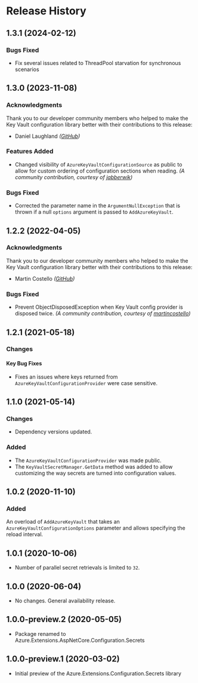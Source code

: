 # Release History

## 1.3.1 (2024-02-12)

### Bugs Fixed

- Fix several issues related to ThreadPool starvation for synchronous scenarios

## 1.3.0 (2023-11-08)

### Acknowledgments

Thank you to our developer community members who helped to make the Key Vault configuration library better with their contributions to this release:

- Daniel Laughland _([GitHub](https://github.com/jabberwik))_

### Features Added

- Changed visibility of `AzureKeyVaultConfigurationSource` as public to allow for custom ordering of configuration sections when reading.  _(A community contribution, courtesy of [jabberwik](https://github.com/jabberwik))_

### Bugs Fixed

- Corrected the parameter name in the `ArgumentNullException` that is thrown if a null `options` argument is passed 
  to `AddAzureKeyVault`.

## 1.2.2 (2022-04-05)

### Acknowledgments

Thank you to our developer community members who helped to make the Key Vault configuration library better with their contributions to this release:

- Martin Costello  _([GitHub](https://github.com/martincostello))_

### Bugs Fixed

- Prevent ObjectDisposedException when Key Vault config provider is disposed twice. _(A community contribution, courtesy of [martincostello](https://github.com/martincostello))_

## 1.2.1 (2021-05-18)

### Changes

#### Key Bug Fixes

- Fixes an issues where keys returned from `AzureKeyVaultConfigurationProvider` were case sensitive. 

## 1.1.0 (2021-05-14)

### Changes

- Dependency versions updated.

### Added

- The `AzureKeyVaultConfigurationProvider` was made public.
- The `KeyVaultSecretManager.GetData` method was added to allow customizing the way secrets are turned into configuration values.

## 1.0.2 (2020-11-10)

### Added

An overload of `AddAzureKeyVault` that takes an `AzureKeyVaultConfigurationOptions` parameter and allows specifying the reload interval.

## 1.0.1 (2020-10-06)

- Number of parallel secret retrievals is limited to `32`.

## 1.0.0 (2020-06-04)

- No changes. General availability release.

## 1.0.0-preview.2 (2020-05-05)

- Package renamed to Azure.Extensions.AspNetCore.Configuration.Secrets

## 1.0.0-preview.1 (2020-03-02)

- Initial preview of the Azure.Extensions.Configuration.Secrets library
